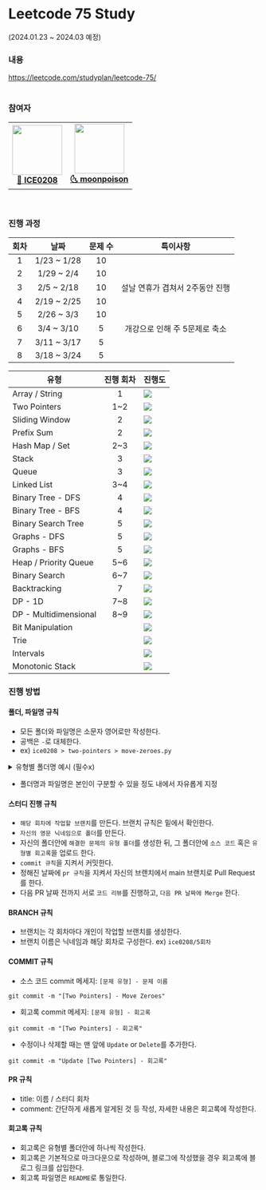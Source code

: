 # Leetcode 75 Study

(2024.01.23 ~ 2024.03 예정)

### 내용

https://leetcode.com/studyplan/leetcode-75/  
<br />

### 참여자

<table><tr>       
<td align="center"><a href="https://github.com/ICE0208"><img src="https://avatars.githubusercontent.com/u/46257328?v=4?s=100" width="100px;" alt=""/>         <br /><strong>🧊 ICE0208</strong></sub></a><br /></td>    
<td align="center"><a href="https://github.com/moonpoison"><img src="https://avatars.githubusercontent.com/u/70675330?v=4" width="100px;" alt=""/>         <br /><strong>🌜 moonpoison</strong></sub></a><br /></td>    
</tr>
</table><br />

### 진행 과정

| 회차 | 날짜       | 문제 수 | 특이사항 |
| :-: | :-------: | :-: | :----: |
| 1 | 1/23 ~ 1/28 | 10 | |
| 2 | 1/29 ~ 2/4 | 10 | |
| 3 | 2/5 ~ 2/18 | 10 | 설날 연휴가 겹쳐서 2주동안 진행 |
| 4 | 2/19 ~ 2/25 | 10 | |
| 5 | 2/26 ~ 3/3 | 10 | |
| 6 | 3/4 ~ 3/10 | 5 | 개강으로 인해 주 5문제로 축소 |
| 7 | 3/11 ~ 3/17 | 5 | |
| 8 | 3/18 ~ 3/24 | 5 | |

| 유형           | 진행 회차 | 진행도                                                                              |
| -------------- | :------: | ----------------------------------------------------------------------------------- |
| Array / String | 1 |  <div class="v-c"><img src="https://ice-progress.vercel.app/api/progress?progress=100" /></div>|
| Two Pointers   | 1~2 | <div class="v-c"><img src="https://ice-progress.vercel.app/api/progress?progress=100" /></div> |
| Sliding Window | 2 |  <div class="v-c"><img src="https://ice-progress.vercel.app/api/progress?progress=100" /></div> |
| Prefix Sum     | 2 |  <div class="v-c"><img src="https://ice-progress.vercel.app/api/progress?progress=100" /></div> |
| Hash Map / Set | 2~3 |  <div class="v-c"><img src="https://ice-progress.vercel.app/api/progress?progress=100" /></div> |
| Stack | 3 |   <div class="v-c"><img src="https://ice-progress.vercel.app/api/progress?progress=100" /></div> |
| Queue | 3 |   <div class="v-c"><img src="https://ice-progress.vercel.app/api/progress?progress=100" /></div> |
| Linked List | 3~4 | <div class="v-c"><img src="https://ice-progress.vercel.app/api/progress?progress=100" /></div> |
| Binary Tree - DFS | 4 | <div class="v-c"><img src="https://ice-progress.vercel.app/api/progress?progress=100" /></div> |
| Binary Tree - BFS | 4 | <div class="v-c"><img src="https://ice-progress.vercel.app/api/progress?progress=100" /></div> |
| Binary Search Tree | 5 | <div class="v-c"><img src="https://ice-progress.vercel.app/api/progress?progress=100" /></div> |
| Graphs - DFS | 5 | <div class="v-c"><img src="https://ice-progress.vercel.app/api/progress?progress=100" /></div> |
| Graphs - BFS | 5 | <div class="v-c"><img src="https://ice-progress.vercel.app/api/progress?progress=100" /></div> |
| Heap / Priority Queue | 5~6 | <div class="v-c"><img src="https://ice-progress.vercel.app/api/progress?progress=100" /></div> |
| Binary Search | 6~7 | <div class="v-c"><img src="https://ice-progress.vercel.app/api/progress?progress=100" /></div> |
| Backtracking | 7 | <div class="v-c"><img src="https://ice-progress.vercel.app/api/progress?progress=100" /></div> |
| DP - 1D | 7~8 | <div class="v-c"><img src="https://ice-progress.vercel.app/api/progress?progress=50" /></div> |
| DP - Multidimensional | 8~9 | <div class="v-c"><img src="https://ice-progress.vercel.app/api/progress?progress=0" /></div> |
| Bit Manipulation |  | <div class="v-c"><img src="https://ice-progress.vercel.app/api/progress?progress=0" /></div> |
| Trie |  | <div class="v-c"><img src="https://ice-progress.vercel.app/api/progress?progress=0" /></div> |
| Intervals |  | <div class="v-c"><img src="https://ice-progress.vercel.app/api/progress?progress=0" /></div> |
| Monotonic Stack |  | <div class="v-c"><img src="https://ice-progress.vercel.app/api/progress?progress=0" /></div> |

### 진행 방법

#### 폴더, 파일명 규칙

- 모든 폴더와 파일명은 소문자 영어로만 작성한다.
- 공백은 `-`로 대체한다.
- ex) `ice0208 > two-pointers > move-zeroes.py`

<details>
  <summary>유형별 폴더명 예시 (필수x)</summary>

  | 분류                      | 폴더명                 |
  | ------------------------- | ---------------------- |
  | Array / String            | array_string           |
  | Two Pointers              | two-pointers           |
  | Sliding Window            | sliding-window         |
  | Prefix Sum                | prefix-sum             |
  | Hash Map / Set           | hash-map_set           |
  | Stack                     | stack                  |
  | Queue                     | queue                  |
  | Linked List               | linked-list            |
  | Binary Tree - DFS        | binary-tree-dfs        |
  | Binary Tree - BFS        | binary-tree-bfs        |
  | Binary Search Tree       | binary-search-tree     |
  | Graphs - DFS              | graphs-dfs             |
  | Graphs - BFS              | graphs-bfs             |
  | Heap / Priority Queue    | heap_priority-queue    |
  | Binary Search            | binary-search          |
  | Backtracking              | backtracking           |
  | DP - 1D                  | dp-1d                  |
  | DP - Multidimensional     | dp-multidimensional    |
  | Bit Manipulation          | bit-manipulation       |
  | Trie                      | trie                   |
  | Intervals                 | intervals              |
  | Monotonic Stack           | monotonic-stack        |

</details>

- 폴더명과 파일명은 본인이 구분할 수 있을 정도 내에서 자유롭게 지정

#### 스터디 진행 규칙

- `해당 회차에 작업할 브랜치`를 만든다. 브랜치 규칙은 밑에서 확인한다.
- `자신의 영문 닉네임으로 폴더`를 만든다. 
- 자신의 폴더안에 `해결한 문제의 유형 폴더`를 생성한 뒤, 그 폴더안에 `소스 코드` 혹은 `유형별 회고록`을 업로드 한다.
- `commit 규칙`을 지켜서 커밋한다.
- 정해진 날짜에 `pr 규칙`을 지켜서 자신의 브랜치에서 main 브랜치로 Pull Request를 한다.
- 다음 PR 날짜 전까지 서로 `코드 리뷰`를 진행하고, `다음 PR 날짜에 Merge` 한다.

#### BRANCH 규칙

- 브랜치는 각 회차마다 개인이 작업할 브랜치를 생성한다.
- 브랜치 이름은 닉네임과 해당 회차로 구성한다. ex) `ice0208/5회차`

#### COMMIT 규칙

- 소스 코드 commit 메세지: `[문제 유형] - 문제 이름`
```
git commit -m "[Two Pointers] - Move Zeroes"
```

- 회고록 commit 메세지: `[문제 유형] - 회고록`
```
git commit -m "[Two Pointers] - 회고록"
```

- 수정이나 삭제할 때는 맨 앞에 `Update` or `Delete`를 추가한다.
```
git commit -m "Update [Two Pointers] - 회고록"
```

#### PR 규칙

- title: 이름 / 스터디 회차
- comment: 간단하게 새롭게 알게된 것 등 작성, 자세한 내용은 회고록에 작성한다.

#### 회고록 규칙

- 회고록은 유형별 폴더안에 하나씩 작성한다.
- 회고록은 기본적으로 마크다운으로 작성하며, 블로그에 작성했을 경우 회고록에 블로그 링크를 삽입한다.
- 회고록 파일명은 `README`로 통일한다.